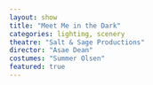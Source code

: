 ```yaml
---
layout: show
title: "Meet Me in the Dark"
categories: lighting, scenery
theatre: "Salt & Sage Productions"
director: "Asae Dean"
costumes: "Summer Olsen"
featured: true
---
```

